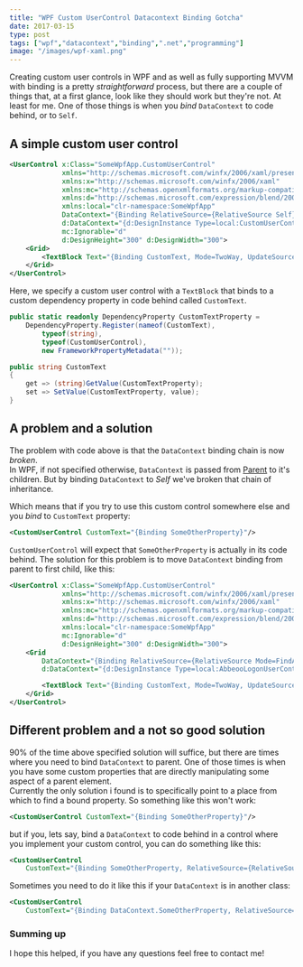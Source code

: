 ```yaml
---
title: "WPF Custom UserControl Datacontext Binding Gotcha"
date: 2017-03-15
type: post
tags: ["wpf","datacontext","binding",".net","programming"]
image: "/images/wpf-xaml.png"
---
```

Creating custom user controls in WPF and as well as fully supporting MVVM with binding is a pretty *straightforward* process, but there are a couple of things that, at a first glance, look like they should work but they're not. At least for me. One of those things is when you *bind* `DataContext` to code behind, or to `Self`.

## A simple custom user control

```xml
<UserControl x:Class="SomeWpfApp.CustomUserControl"
             xmlns="http://schemas.microsoft.com/winfx/2006/xaml/presentation"
             xmlns:x="http://schemas.microsoft.com/winfx/2006/xaml"
             xmlns:mc="http://schemas.openxmlformats.org/markup-compatibility/2006" 
             xmlns:d="http://schemas.microsoft.com/expression/blend/2008" 
             xmlns:local="clr-namespace:SomeWpfApp"
             DataContext="{Binding RelativeSource={RelativeSource Self}}"
             d:DataContext="{d:DesignInstance Type=local:CustomUserControl, IsDesignTimeCreatable=True}"
             mc:Ignorable="d" 
             d:DesignHeight="300" d:DesignWidth="300">
    <Grid>
        <TextBlock Text="{Binding CustomText, Mode=TwoWay, UpdateSourceTrigger=PropertyChanged}" />
    </Grid>
</UserControl>
```

Here, we specify a custom user control with a `TextBlock` that binds to a custom dependency property in code behind called `CustomText`.

```csharp
public static readonly DependencyProperty CustomTextProperty =
    DependencyProperty.Register(nameof(CustomText),
        typeof(string),
        typeof(CustomUserControl),
        new FrameworkPropertyMetadata(""));

public string CustomText
{
    get => (string)GetValue(CustomTextProperty);
    set => SetValue(CustomTextProperty, value);
}
```


## A problem and a solution

The problem with code above is that the `DataContext` binding chain is now *broken*.  
In WPF, if not specified otherwise, `DataContext` is passed from [Parent](https://msdn.microsoft.com/en-us/library/system.windows.frameworkelement.parent(v=vs.110).aspx) to it's children. But by binding `DataContext` to *Self* we've broken that chain of inheritance.

Which means that if you try to use this custom control somewhere else and you *bind* to `CustomText` property:

```xml
<CustomUserControl CustomText="{Binding SomeOtherProperty}"/>
```

`CustomUserControl` will expect that `SomeOtherProperty` is actually in its code behind. The solution for this problem is to move `DataContext` binding from parent to first child, like this:

```xml
<UserControl x:Class="SomeWpfApp.CustomUserControl"
             xmlns="http://schemas.microsoft.com/winfx/2006/xaml/presentation"
             xmlns:x="http://schemas.microsoft.com/winfx/2006/xaml"
             xmlns:mc="http://schemas.openxmlformats.org/markup-compatibility/2006" 
             xmlns:d="http://schemas.microsoft.com/expression/blend/2008" 
             xmlns:local="clr-namespace:SomeWpfApp"
             mc:Ignorable="d" 
             d:DesignHeight="300" d:DesignWidth="300">
    <Grid
        DataContext="{Binding RelativeSource={RelativeSource Mode=FindAncestor, AncestorType=local:CustomUserControl}}"
        d:DataContext="{d:DesignInstance Type=local:AbbeooLogonUserControl, IsDesignTimeCreatable=True}">

        <TextBlock Text="{Binding CustomText, Mode=TwoWay, UpdateSourceTrigger=PropertyChanged}" />
    </Grid>
</UserControl>
```

## Different problem and a not so good solution

90% of the time above specified solution will suffice, but there are times where you need to bind `DataContext` to parent. One of those times is when you have some custom properties that are directly manipulating some aspect of a parent element.  
Currently the only solution i found is to specifically point to a place from which to find a bound property. So something like this won't work:

```xml
<CustomUserControl CustomText="{Binding SomeOtherProperty}"/>
```

but if you, lets say, bind a `DataContext` to code behind in a control where you implement your custom control, you can do something like this:

```xml
<CustomUserControl 
    CustomText="{Binding SomeOtherProperty, RelativeSource={RelativeSource Mode=FindAncestor, AncestorType=RootControl}}"/>
```

Sometimes you need to do it like this if your `DataContext` is in another class:

```xml
<CustomUserControl 
    CustomText="{Binding DataContext.SomeOtherProperty, RelativeSource={RelativeSource Mode=FindAncestor, AncestorType=RootControl}}"/>
```

### Summing up
I hope this helped, if you have any questions feel free to contact me!

